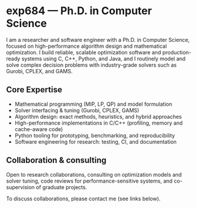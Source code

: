 # exp684 — Ph.D. in Computer Science

I am a researcher and software engineer with a Ph.D. in Computer Science, focused on high-performance algorithm design and mathematical optimization. I build reliable, scalable optimization software and production-ready systems using C, C++, Python, and Java, and I routinely model and solve complex decision problems with industry-grade solvers such as Gurobi, CPLEX, and GAMS.

## Core Expertise
- Mathematical programming (MIP, LP, QP) and model formulation
- Solver interfacing & tuning (Gurobi, CPLEX, GAMS)
- Algorithm design: exact methods, heuristics, and hybrid approaches
- High-performance implementations in C/C++ (profiling, memory and cache-aware code)
- Python tooling for prototyping, benchmarking, and reproducibility
- Software engineering for research: testing, CI, and documentation


## Collaboration & consulting
Open to research collaborations, consulting on optimization models and solver tuning, code reviews for performance-sensitive systems, and co-supervision of graduate projects.

To discuss collaborations, please contact me (see links below).

